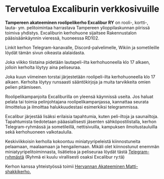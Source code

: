 # Tervetuloa Excaliburin verkkosivuille
**Tampereen akateeminen roolipelikerho Excalibur RY** on rooli-, kortti-, lauta- ym. pelitoimintaa harrastava Tampereen ylioppilaskunnan piirissä toimiva yhdistys. Excaliburin kerhohuone sijaitsee Rakennustalon pääsisäänkäynnin vieressä, huoneessa RD102.

Linkit kerhon Telegram-kanavalle, Discord-palvelimelle, Wikiin ja sometileille löydät tämän sivun oikeasta alalaidasta.

Joka viikko tiistaina pidetään lautapeli-ilta kerhohuoneella klo 17 alkaen, jolloin kerholta löytyy aina peliseuraa.

Joka kuun viimeinen torstai järjestetään roolipeli-ilta kerhohuoneella klo 17 alkaen. Kerholta löytyy runsaasti sääntökirjoja ja muita tarvikkeita omien pelien pitämiseen. 

Roolipelikampanjoita Excaliburilla on yleensä käynnissä useita. Jos haluat pelata tai toimia pelinjohtajana roolipelikampanjassa, kannattaa seurata ilmoittelua ja ilmoittaa halukkuudestasi esimerkiksi telegrammissa.

Excalibur järjestää lisäksi erilaisia tapahtumia, kuten peli-iltoja ja saunailtoja. Tapahtumista tiedotetaan pääasiallisesti jäsenten sähköpostilistalla, kerhon Telegram-ryhmässä ja sometileillä, nettisivuilla, kampuksen ilmoitustauluilla sekä kerhohuoneen valkotaululla.

Keskiviikkoisin kerholla kokoontuu miniatyyripeleistä kiinnostuneita pelaamaan, maalaamaan ja hengailemaan. Mikäli olet kiinnostunut enemmän miniatyyripelitoiminnasta, lisätietoa ja peliseuraa löydät tästä [Telegram-ryhmästä](https://t.me/+d-9d5X0o6E45NWZk) (Ryhmä ei kuulu virallisesti osaksi Excalibur ry:tä)

Kerhon kanssa yhteistyössä toimii [Hervannan Akateeminen Matti-shakkikerho.](https://hervannan-matti.webnode.fi/)
